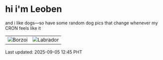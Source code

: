 # hi i'm Leoben

and i like dogs—so have some random dog pics that change whenever my CRON feels like it

|  |  |
|--------|----------|
| ![Borzoi](https://random-dog-vercel.vercel.app/api/random-borzoi?v=1757047556) | ![Labrador](https://random-dog-vercel.vercel.app/api/random-labrador?v=1757047556) |

Last updated: 2025-09-05 12:45 PHT
